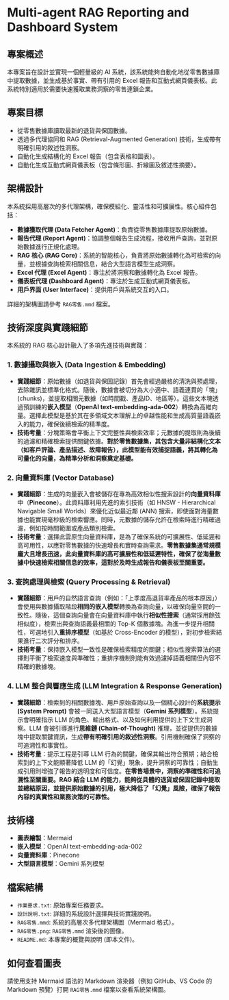 # Multi-agent RAG Reporting and Dashboard System

## 專案概述
本專案旨在設計並實現一個輕量級的 AI 系統，該系統能夠自動化地從零售數據庫中提取數據，並生成基於事實、帶有引用的 Excel 報告和互動式網頁儀表板。此系統特別適用於需要快速獲取業務洞察的零售連鎖企業。

## 專案目標
*   從零售數據庫讀取最新的退貨與保固數據。
*   透過多代理協同和 RAG (Retrieval-Augmented Generation) 技術，生成帶有明確引用的敘述性洞察。
*   自動化生成結構化的 Excel 報告（包含表格和圖表）。
*   自動化生成互動式網頁儀表板（包含條形圖、折線圖及敘述性摘要）。

## 架構設計
本系統採用高層次的多代理架構，確保模組化、靈活性和可擴展性。核心組件包括：
*   **數據獲取代理 (Data Fetcher Agent)**：負責從零售數據庫提取原始數據。
*   **報告代理 (Report Agent)**：協調整個報告生成流程，接收用戶查詢，並對原始數據進行正規化處理。
*   **RAG 核心 (RAG Core)**：系統的智能核心，負責將原始數據轉化為可檢索的向量，並根據查詢檢索相關信息，結合大型語言模型生成洞察。
*   **Excel 代理 (Excel Agent)**：專注於將洞察和數據轉化為 Excel 報告。
*   **儀表板代理 (Dashboard Agent)**：專注於生成互動式網頁儀表板。
*   **用戶界面 (User Interface)**：提供用戶與系統交互的入口。

詳細的架構圖請參考 `RAG零售.mmd` 檔案。

## 技術深度與實踐細節
本系統的 RAG 核心設計融入了多項先進技術與實踐：

### 1. 數據攝取與嵌入 (Data Ingestion & Embedding)
*   **實踐細節**：原始數據（如退貨與保固記錄）首先會經過嚴格的清洗與預處理，去除雜訊並標準化格式。隨後，數據會被切分為大小適中、語義連貫的「塊」(chunks)，並提取相關元數據（如時間戳、產品ID、地區等）。這些文本塊透過預訓練的**嵌入模型**（**OpenAI text-embedding-ada-002**）轉換為高維向量。選擇此模型是基於其在多領域文本理解上的卓越性能和生成高質量語義嵌入的能力，確保後續檢索的精準度。
*   **技術考量**：分塊策略會平衡上下文完整性與檢索效率；元數據的提取則為後續的過濾和精確檢索提供關鍵依據。**對於零售數據集，其包含大量非結構化文本（如客戶評論、產品描述、故障報告），此模型能有效捕捉語義，將其轉化為可量化的向量，為精準分析和洞察奠定基礎。**

### 2. 向量資料庫 (Vector Database)
*   **實踐細節**：生成的向量嵌入會被儲存在專為高效相似性搜索設計的**向量資料庫**中（**Pinecone**）。此資料庫利用先進的索引技術（如 HNSW - Hierarchical Navigable Small Worlds）來優化近似最近鄰 (ANN) 搜索，即使面對海量數據也能實現毫秒級的檢索響應。同時，元數據的儲存允許在檢索時進行精確過濾，例如按時間範圍或產品類別檢索。
*   **技術考量**：選擇此雲原生向量資料庫，是為了確保系統的可擴展性、低延遲和高可用性，以應對零售數據的快速增長和實時查詢需求。**零售數據集通常規模龐大且增長迅速，此向量資料庫的高可擴展性和低延遲特性，確保了從海量數據中快速檢索相關信息的效率，這對於及時生成報告和儀表板至關重要。**

### 3. 查詢處理與檢索 (Query Processing & Retrieval)
*   **實踐細節**：用戶的自然語言查詢（例如：「上季度高退貨率產品的根本原因」）會使用與數據攝取階段**相同的嵌入模型**轉換為查詢向量，以確保向量空間的一致性。隨後，這個查詢向量會在向量資料庫中執行**相似性搜索**（通常採用餘弦相似度），檢索出與查詢語義最相關的 Top-K 個數據塊。為進一步提升相關性，可選地引入**重排序模型**（如基於 Cross-Encoder 的模型），對初步檢索結果進行二次評分和排序。
*   **技術考量**：保持嵌入模型一致性是確保檢索精度的關鍵；相似性搜索算法的選擇則平衡了檢索速度與準確性；重排序機制則能有效過濾掉語義相關但內容不精確的數據塊。

### 4. LLM 整合與響應生成 (LLM Integration & Response Generation)
*   **實踐細節**：檢索到的相關數據塊、用戶原始查詢以及一個精心設計的**系統提示 (System Prompt)** 會被一同送入大型語言模型（**Gemini 系列模型**）。系統提示會明確指示 LLM 的角色、輸出格式、以及如何利用提供的上下文生成洞察。LLM 會被引導進行**思維鏈 (Chain-of-Thought)** 推理，並從提供的數據塊中提取關鍵資訊，生成**帶有明確引用的敘述性洞察**。引用機制確保了洞察的可追溯性和事實性。
*   **技術考量**：提示工程是引導 LLM 行為的關鍵，確保其輸出符合預期；結合檢索到的上下文能顯著降低 LLM 的「幻覺」現象，提升洞察的可靠性；自動生成引用則增強了報告的透明度和可信度。**在零售場景中，洞察的準確性和可追溯性至關重要。RAG 結合 LLM 的能力，能夠從具體的退貨或保固記錄中提取並總結原因，並提供原始數據的引用，極大降低了「幻覺」風險，確保了報告內容的真實性和業務決策的可靠性。**

## 技術棧
*   **圖表繪製**：Mermaid
*   **嵌入模型**：OpenAI text-embedding-ada-002
*   **向量資料庫**：Pinecone
*   **大型語言模型**：Gemini 系列模型

## 檔案結構
*   `作業要求.txt`: 原始專案任務要求。
*   `設計說明.txt`: 詳細的系統設計選擇與技術實踐說明。
*   `RAG零售.mmd`: 系統的高層次多代理架構圖（Mermaid 格式）。
*   `RAG零售.png`: `RAG零售.mmd` 渲染後的圖像。
*   `README.md`: 本專案的概覽與說明 (即本文件)。

## 如何查看圖表
請使用支持 Mermaid 語法的 Markdown 渲染器（例如 GitHub、VS Code 的 Markdown 預覽）打開 `RAG零售.mmd` 檔案以查看系統架構圖。